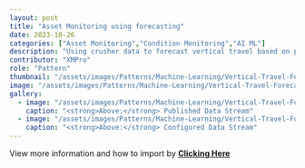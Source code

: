 ```yaml
---
layout: post
title: "Asset Monitoring using forecasting"
date: 2023-10-26
categories: ["Asset Monitoring","Condition Monitoring","AI ML"]
description: "Using crusher data to forecast vertical travel based on past values."
contributor: "XMPro"
role: "Pattern"
thumbnail: "/assets/images/Patterns/Machine-Learning/Vertical-Travel-Forecasting/DataStream_Running_01.png"
image: "/assets/images/Patterns/Machine-Learning/Vertical-Travel-Forecasting/DataStream_Running_01.png"
gallery:
  - image: "/assets/images/Patterns/Machine-Learning/Vertical-Travel-Forecasting/DataStream_Running_01.png"
    caption: "<strong>Above:</strong> Published Data Stream"
  - image: "/assets/images/Patterns/Machine-Learning/Vertical-Travel-Forecasting/DataStream_01.png"
    caption: "<strong>Above:</strong> Configured Data Stream"
---
```


View more information and how to import by <strong>[Clicking Here](/patterns/Vertical-Travel-Forecasting/)</strong>